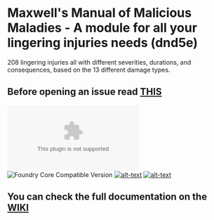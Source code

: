 # Maxwell's Manual of Malicious Maladies - A module for all your lingering injuries needs (dnd5e)
208 lingering injuries all with different severities, durations, and consequences, based on the 13 different damage types.

## Before opening an issue read [THIS](https://github.com/theripper93/Levels/blob/v9/ISSUES.md)

![Latest Release Download Count](https://img.shields.io/github/downloads/theripper93/Maxwell-s-Manual-of-Malicious-Maladies/latest/module.zip?color=2b82fc&label=DOWNLOADS&style=for-the-badge) ![Foundry Core Compatible Version](https://img.shields.io/badge/dynamic/json.svg?url=https%3A%2F%2Fraw.githubusercontent.com%2Ftheripper93%2FMaxwell-s-Manual-of-Malicious-Maladies%2Fmain%2Fmodule.json&label=Foundry%20Version&query=$.compatibleCoreVersion&colorB=orange&style=for-the-badge) [![alt-text](https://img.shields.io/badge/-Patreon-%23ff424d?style=for-the-badge)](https://www.patreon.com/theripper93) [![alt-text](https://img.shields.io/badge/-Discord-%235662f6?style=for-the-badge)](https://discord.gg/F53gBjR97G)

## You can check the full documentation on the [WIKI](https://theripper93.com/wiki/index.php/Maxwell%27s_Manual_of_Malicious_Maladies)
